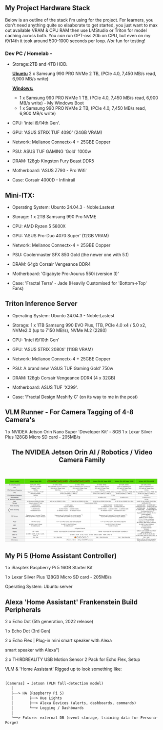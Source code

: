 ## My Project Hardware Stack
Below is an outline of the stack i'm using for the project. 
For learners, you don't need anything quite so elaaborate to get started, you just want to max out available VRAM & CPU RAM then use LMStudio or Triton for model caching across both.
You _can_ run GPT-oss:20b on CPU, but even on my i9/14th it took around 500-1000 seconds per loop. _Not_ fun for testing!

### Dev PC / Homelab -

- Storage:2TB and 4TB HDD.

  <u><strong>Ubuntu</strong></u> 2 x Samsung 990 PRO NVMe 2 TB, (PCIe 4.0, 7,450 MB/s read, 6,900 MB/s write)

  <u><strong>Windows:</strong></u>

    - 1 x Samsung 990 PRO NVMe 1 TB, (PCIe 4.0, 7,450 MB/s read, 6,900 MB/s write) - My Windows Boot
    - 1 x Samsung 990 PRO NVMe 2 TB, (PCIe 4.0, 7,450 MB/s read, 6,900 MB/s write)
- CPU: 'intel i9/14th Gen'.

- GPU: 'ASUS STRIX TUF 4090' (24GB VRAM)

- Network: Mellanox Connectx-4 + 25GBE Copper

- PSU: ASUS TUF GAMING 'Gold' 1000w

- DRAM: 128gb Kingston Fury Beast DDR5

- Motherboard: 'ASUS Z790 - Pro Wifi'

- Case: Corsair 4000D - Infinirail

## Mini-ITX:

- Operating System: Ubunto 24.04.3 - Noble:Lastest

- Storage: 1 x 2TB Samsung 990 Pro NVME

- CPU: AMD Ryzen 5 5800X

- GPU: 'ASUS Pro-Duo 4070 Super' (12GB VRAM)

- Network: Mellanox Connectx-4 + 25GBE Copper

- PSU: Coolermaster SFX 850 Gold (the newer one with 5.1)

- DRAM: 64gb Corsair Vengeance DDR4

- Motherboard: 'Gigabyte Pro-Aourus 550i (version 3)'

- Case: 'Fractal Terra' - Jade (Heavily Customised for 'Bottom->Top' Fans)

## Triton Inference Server

- Operating System: Ubunto 24.04.3 - Noble:Lastest

- Storage: 1 x 1TB Samsung 990 EVO Plus, 1TB, PCIe 4.0 x4 / 5.0 x2, NVMe2.0 (up to 7150 MB/s), NVMe M.2 (2280)

- CPU: 'Intel i9/10th Gen'

- GPU: 'ASUS STRIX 2080ti' (11GB VRAM)

- Network: Mellanox Connectx-4 + 25GBE Copper

- PSU: A brand new 'ASUS TUF Gaming Gold' 750w

- DRAM: 128gb Corsair Vengeance DDR4 (4 x 32GB)

- Motherboard: ASUS TUF 'X299'.

- Case: 'Fractal Design Meshify C' (on its way to me in the post)


## VLM Runner - For Camera Tagging of 4-8 Camera's

1 x NVIDEA Jetson Orin Nano Super 'Developer Kit' - 8GB
1 x Lexar Silver Plus 128GB Micro SD card - 205MB/s

<h2 align='center'>  
  The NVIDEA Jetson Orin AI / Robotics / Video Camera Family 
  </h2>  
  <br> 
<p align="center">  
  <img src="./jetson.png" alt="NGX diagram">  
</p>

## My Pi 5 (Home Assistant Controller)

1 x iRasptek Raspberry Pi 5 16GB Starter Kit

1 x Lexar Silver Plus 128GB Micro SD card - 205MB/s

Operating System: Ubuntu server

## Alexa 'Home Assistant' Frankenstein Build Peripherals

2 x Echo Dot (5th generation, 2022 release)

1 x Echo Dot (3rd Gen)

2 x Echo Flex | Plug-in mini smart speaker with Alexa

smart speaker with Alexa")

2 x THIRDREALITY USB Motion Sensor 2 Pack for Echo Flex, Setup

VLM & 'Home Assistant' Rigged up to look something like:

```

[Cameras] → Jetson (VLM fall-detection model)
   │
   ├──> HA (Raspberry Pi 5)
   │       ├──> Hue Lights
   │       ├──> Alexa Devices (alerts, dashboards, commands)
   │       └──> Logging / Dashboards
   │
   └──> Future: external DB (event storage, training data for Persona-Forge)


```